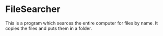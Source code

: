 # FileSearcher
This is a program which searces the entire computer for files by name. It copies the files and puts them in a folder.
